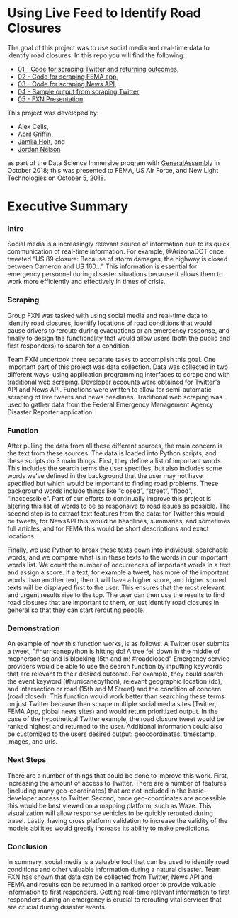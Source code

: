 # Using Live Feed to Identify Road Closures

The goal of this project was to use social media and real-time data to identify road closures. In this repo you will find the following:
- [01 - Code for scraping Twitter and returning outcomes](https://github.com/Celis1/Project-5/blob/master/01_scrape_twitter_output.ipynb),
- [02 - Code for scraping FEMA app](https://github.com/Celis1/Project-5/blob/master/02_scrape_fema.ipynb),
- [03 - Code for scraping News API](https://github.com/Celis1/Project-5/blob/master/03_scrape_news_api.ipynb),
- [04 - Sample output from scraping Twitter](https://github.com/Celis1/Project-5/blob/master/04_twitter_output_data.csv)
- [05 - FXN Presentation](https://github.com/Celis1/Project-5/blob/master/05_FNX_final_presentation.pptx).

This project was developed by:
- Alex Celis, 
- [April Griffin](https://www.linkedin.com/in/april-g-a77b3812b/), 
- [Jamila Holt](https://www.linkedin.com/in/jamilaholt/), and
- [Jordan Nelson](https://www.linkedin.com/in/jordanhowesnelson/)

as part of the Data Science Immersive program with [GeneralAssembly](https://generalassemb.ly) in October 2018; this was presented to FEMA, US Air Force, and New Light Technologies on October 5, 2018.

# Executive Summary

### Intro
Social media is a increasingly relevant source of information due to its quick communication of real-time information. For example, @ArizonaDOT once tweeted “US 89 closure: Because of storm damages, the highway is closed between Cameron and US 160…” This information is essential for emergency personnel during disaster situations because it allows them to work more efficiently and effectively in times of crisis.

### Scraping 
Group FXN was tasked with using social media and real-time data to identify road closures, identify locations of road conditions that would cause drivers to reroute during evacuations or an emergency response, and finally to design the functionality that would allow users (both the public and first responders) to search for a condition. 

Team FXN undertook three separate tasks to accomplish this goal. One important part of this project was data collection.  Data was collected in two different ways: using application programming interfaces to scrape and with traditional web scraping.  Developer accounts were obtained for Twitter's API and News API. Functions were written to allow for semi-automatic scraping of live tweets and news headlines. Traditional web scraping was used to gather data from the Federal Emergency Management Agency Disaster Reporter application.

### Function 
After pulling the data from all these different sources, the main concern is the text from these sources. The data is loaded into Python scripts, and these scripts do 3 main things. First, they define a list of important words. This includes the search terms the user specifies, but also includes some words we’ve defined in the background that the user may not have specified but which would be important to finding road problems. These background words include things like “closed”, “street”, “flood”, “inaccessible”. Part of our efforts to continually improve this project is altering this list of words to be as responsive to road issues as possible. The second step is to extract text features from the data: for Twitter this would be tweets, for NewsAPI this would be headlines, summaries, and sometimes full articles, and for FEMA this would be short descriptions and exact locations.

Finally, we use Python to break these texts down into individual, searchable words, and we compare what is in these texts to the words in our important words list. We count the number of occurrences of important words in a text and assign a score. If a text, for example a tweet, has more of the important words than another text, then it will have a higher score, and higher scored texts will be displayed first to the user. This ensures that the most relevant and urgent results rise to the top. The user can then use the results to find road closures that are important to them, or just identify road closures in general so that they can start rerouting people.

### Demonstration 
An example of how this function works, is as follows. A Twitter user submits a tweet, "#hurricanepython is hitting dc! A tree fell down in the middle of mcpherson sq and is blocking 15th and m! #roadclosed" Emergency service providers would be able to use the search function by inputting keywords that are relevant to their desired outcome. For example, they could search the event keyword (#hurricanepython), relevant geographic location (dc), and intersection or road (15th and M Street) and the condition of concern (road closed). This function would work better than searching these terms on just Twitter because then scrape multiple social media sites (Twitter, FEMA App, global news sites) and would return prioritized output. In the case of the hypothetical Twitter example, the road closure tweet would be ranked highest and returned to the user. Additional information could also be customized to the users desired output: geocoordinates, timestamp, images, and urls.

### Next Steps
There are a number of things that could be done to improve this work. First, increasing the amount of access to Twitter. There are a number of features (including many geo-coordinates) that are not included in the basic-developer access to Twitter. Second, once geo-coordinates are accessible this would be best viewed on a mapping platform, such as Waze. This visualization will allow response vehicles to be quickly rerouted during travel. Lastly, having cross platform validation to increase the validity of the models abilities would greatly increase its ability to make predictions.

### Conclusion
In summary, social media is a valuable tool that can be used to identify road conditions and other valuable information during a natural disaster. Team FXN has shown that data can be collected from Twitter, News API and FEMA and results can be returned in a ranked order to provide valuable information to first responders. Getting real-time relevant information to first responders during an emergency is crucial to rerouting vital services that are crucial during disaster events.


